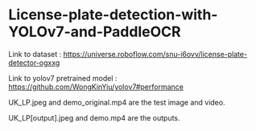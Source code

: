 # License-plate-detection-with-YOLOv7-and-PaddleOCR

Link to dataset : https://universe.roboflow.com/snu-i6ovv/license-plate-detector-ogxxg

Link to yolov7 pretrained model : https://github.com/WongKinYiu/yolov7#performance

UK_LP.jpeg and demo_original.mp4 are the test image and video.

UK_LP[output].jpeg and demo.mp4 are the outputs.

